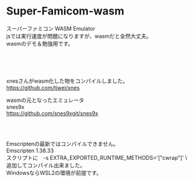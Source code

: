 # Super-Famicom-wasm
 スーパーファミコン WASM Emulator  
jsでは実行速度が問題になりますが、wasmだと全然大丈夫。  
wasmのデモ＆勉強用です。







<br><br><br>

xnesさんがwasm化した物をコンパイルしました。  
https://github.com/tjwei/xnes

wasmの元となったエミュレータ  
snes9x  
https://github.com/snes9xgit/snes9x

<br><br>

Emscriptenの最新ではコンパイルできません。  
Emscripten 1.38.33  
スクリプトに　-s EXTRA_EXPORTED_RUNTIME_METHODS='["cwrap"]' \　  
追加してコンパイル出来ました。  
WindowsならWSL2の環境が前提です。
